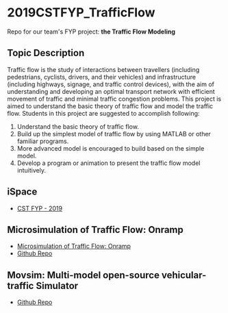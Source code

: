 # 2019CSTFYP_TrafficFlow
Repo for our team's FYP project: **the Traffic Flow Modeling**

## Topic Description
Traffic flow is the study of interactions between travellers (including pedestrians, cyclists, drivers, and their vehicles) and infrastructure (including highways, signage, and traffic control devices), with the aim of understanding and developing an optimal transport network with efficient movement of traffic and minimal traffic congestion problems. This project is aimed to understand the basic theory of traffic flow and model the traffic flow.
Students in this project are suggested to accomplish following:
1.	Understand the basic theory of traffic flow.
2.	Build up the simplest model of traffic flow by using MATLAB or other familiar programs.
3.	More advanced model is encouraged to build based on the simple model.
4.	Develop a program or animation to present the traffic flow model intuitively.

## iSpace
- [CST FYP - 2019](https://ispace.uic.edu.hk/course/view.php?id=3115)

## Microsimulation of Traffic Flow: Onramp
- [Microsimulation of Traffic Flow: Onramp](http://www.traffic-simulation.de/)
- [Github Repo](https://github.com/movsim/traffic-simulation-de)

## Movsim: Multi-model open-source vehicular-traffic Simulator
- [Github Repo](https://github.com/movsim/movsim)
